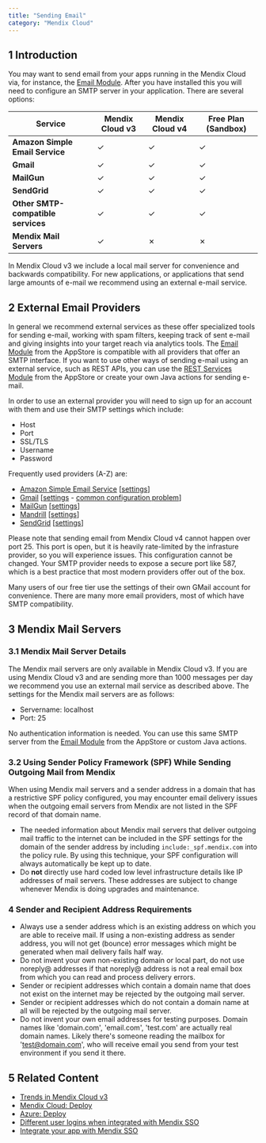 ```yaml
---
title: "Sending Email"
category: "Mendix Cloud"
---
```


## 1 Introduction

You may want to send email from your apps running in the Mendix Cloud via, for instance, the [Email Module](https://appstore.home.mendix.com/link/app/259/Mendix/E-mail-module-with-templates). After you have installed this you will need to configure an SMTP server in your application. There are several options:

| Service | Mendix Cloud v3 | Mendix Cloud v4 | Free Plan (Sandbox) |
| --- | --- | --- | --- |
| **Amazon Simple Email Service** | &#x2713; | &#x2713;	| &#x2713; |
| **Gmail** | &#x2713; | &#x2713; | &#x2713; |
| **MailGun** | &#x2713; | &#x2713;	| &#x2713; |
| **SendGrid** | &#x2713; | &#x2713; | &#x2713;	|
| **Other SMTP-compatible services** | &#x2713;	| &#x2713; | &#x2713; |
| **Mendix Mail Servers** | &#x2713; | &#x2717; | &#x2717; |

In Mendix Cloud v3 we include a local mail server for convenience and backwards compatibility. For new applications, or applications that send large amounts of e-mail we recommend using an external e-mail service.

## 2 External Email Providers

In general we recommend external services as these offer specialized tools for sending e-mail, working with spam filters, keeping track of sent e-mail and giving insights into your target reach via analytics tools. The [Email Module](https://appstore.home.mendix.com/link/app/259/Mendix/E-mail-module-with-templates) from the AppStore is compatible with all providers that offer an SMTP interface. If you want to use other ways of sending e-mail using an external service, such as REST APIs, you can use the [REST Services Module](https://appstore.home.mendix.com/link/app/997/Mendix/Rest-Services) from the AppStore or create your own Java actions for sending e-mail.

In order to use an external provider you will need to sign up for an account with them and use their SMTP settings which include:

*   Host
*   Port
*   SSL/TLS
*   Username
*   Password

Frequently used providers (A-Z) are:

*   [Amazon Simple Email Service](https://aws.amazon.com/ses/) [[settings](http://docs.aws.amazon.com/ses/latest/DeveloperGuide/smtp-connect.html)]
*   [Gmail](https://mail.google.com/) [[settings](https://support.google.com/a/answer/176600?hl=en) - [common configuration problem](http://stackoverflow.com/questions/20337040/gmail-smtp-debug-error-please-log-in-via-your-web-browser)]
*   [MailGun](https://mailgun.com/) [[settings](https://documentation.mailgun.com/quickstart-sending.html#send-via-smtp)]
*   [Mandrill](https://www.mandrill.com/) [[settings](http://help.mandrill.com/categories/20090941-SMTP-Integration)]
*   [SendGrid](https://sendgrid.com/) [[settings](https://support.sendgrid.com/hc/en-us/articles/200328026-Recommended-SMTP-settings)]

Please note that sending email from Mendix Cloud v4 cannot happen over port 25. This port is open, but it is heavily rate-limited by the infrasture provider, so you will experience issues. This configuration cannot be changed. Your SMTP provider needs to expose a secure port like 587, which is a best practice that most modern providers offer out of the box.

Many users of our free tier use the settings of their own GMail account for convenience. There are many more email providers, most of which have SMTP compatibility.

## 3 Mendix Mail Servers

### 3.1 Mendix Mail Server Details

The Mendix mail servers are only available in Mendix Cloud v3. If you are using Mendix Cloud v3 and are sending more than 1000 messages per day we recommend you use an external mail service as described above. The settings for the Mendix mail servers are as follows:

* Servername: localhost
* Port: 25

No authentication information is needed. You can use this same SMTP server from the [Email Module](https://appstore.home.mendix.com/link/app/259/Mendix/E-mail-module-with-templates) from the AppStore or custom Java actions.

### 3.2 Using Sender Policy Framework (SPF) While Sending Outgoing Mail from Mendix

When using Mendix mail servers and a sender address in a domain that has a restrictive SPF policy configured, you may encounter email delivery issues when the outgoing email servers from Mendix are not listed in the SPF record of that domain name.

*   The needed information about Mendix mail servers that deliver outgoing mail traffic to the internet can be included in the SPF settings for the domain of the sender address by including `include:_spf.mendix.com` into the policy rule. By using this technique, your SPF configuration will always automatically be kept up to date.
*   Do **not** directly use hard coded low level infrastructure details like IP addresses of mail servers. These addresses are subject to change whenever Mendix is doing upgrades and maintenance.

### 4 Sender and Recipient Address Requirements

*   Always use a sender address which is an existing address on which you are able to receive mail. If using a non-existing address as sender address, you will not get (bounce) error messages which might be generated when mail delivery fails half way.
*   Do not invent your own non-existing domain or local part, do not use noreply@ addresses if that noreply@ address is not a real email box from which you can read and process delivery errors.
*   Sender or recipient addresses which contain a domain name that does not exist on the internet may be rejected by the outgoing mail server.
*   Sender or recipient addresses which do not contain a domain name at all will be rejected by the outgoing mail server.
*   Do not invent your own email addresses for testing purposes. Domain names like 'domain.com', 'email.com', 'test.com' are actually real domain names. Likely there's someone reading the mailbox for 'test@domain.com', who will receive email you send from your test environment if you send it there.

## 5 Related Content

*   [Trends in Mendix Cloud v3](/developerportal/operate/trends)
*   [Mendix Cloud: Deploy](/developerportal/deploy/mendix-cloud-deploy)
*   [Azure: Deploy](/developerportal/deploy/azure-deploy)
*   [Different user logins when integrated with Mendix SSO](different-user-logins-when-integrated-with-mendix-sso)
*   [Integrate your app with Mendix SSO](integrate-your-app-with-mendix-sso)
